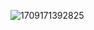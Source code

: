 ![1709171392825](C:\Users\Administrator\AppData\Roaming\Typora\typora-user-images\1709171392825.png)